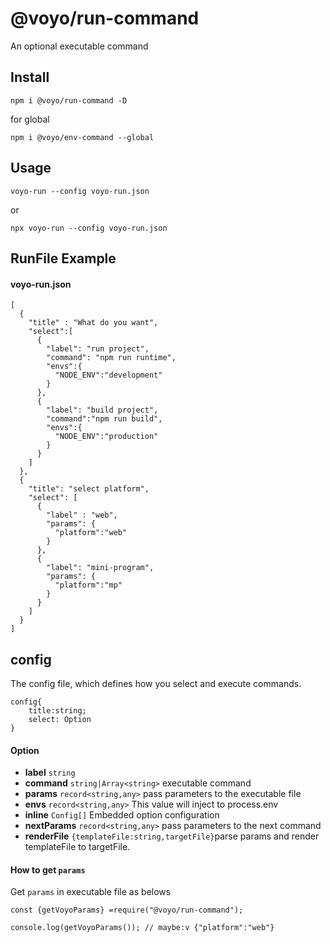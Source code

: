@voyo/run-command
===
An optional executable command

Install
---
```
npm i @voyo/run-command -D
```
for global
```
npm i @voyo/env-command --global
```


Usage
---

```
voyo-run --config voyo-run.json
```
or
```
npx voyo-run --config voyo-run.json
```

RunFile Example
---
#### voyo-run.json
```
[
  {
    "title" : "What do you want",
    "select":[
      {
        "label": "run project",
        "command": "npm run runtime",
        "envs":{
          "NODE_ENV":"development"
        }
      },
      {
        "label": "build project",
        "command":"npm run build",
        "envs":{
          "NODE_ENV":"production"
        }
      }
    ]
  },
  {
    "title": "select platform",
    "select": [
      {
        "label" : "web",
        "params": {
          "platform":"web"
        }
      },
      {
        "label": "mini-program",
        "params": {
          "platform":"mp"
        }
      }
    ]
  }
]
```

config 
---

The config file, which defines how you select and execute commands.
```
config{
    title:string;
    select: Option
}
```
#### Option

- **label** `string`
- **command** `string|Array<string>` executable command
- **params** `record<string,any>` pass parameters to the executable file
- **envs** `record<string,any>`  This value will inject to process.env 
- **inline** `Config[]` Embedded option configuration
- **nextParams** `record<string,any>` pass parameters to the next command
- **renderFile** `{templateFile:string,targetFile}`parse params and render templateFile to targetFile.
#### How to get `params`
Get `params` in executable file as belows
```
const {getVoyoParams} =require("@voyo/run-command");

console.log(getVoyoParams()); // maybe:v {"platform":"web"}
```

